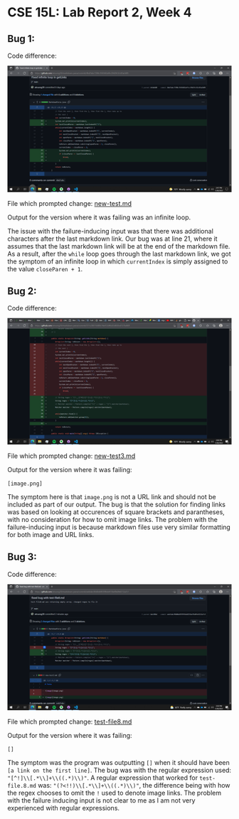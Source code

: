 # CSE 15L: Lab Report 2, Week 4

## Bug 1:

Code difference: 

![bug1a](bug1a.png)

File which prompted change: [new-test.md](https://github.com/atruong39/markdown-parse/blob/main/new-test.md)

Output for the version where it was failing was an infinite loop. 

The issue with the failure-inducing input was that there was additional characters after the last markdown link. Our bug was at line 21, where it assumes that the last markdown link will be at the end of the markdown file. As a result, after the `while` loop goes through the last markdown link, we got the symptom of an infinite loop in which `currentIndex` is simply assigned to the value `closeParen + 1`.

## Bug 2:

Code difference: 

![bug2a](bug2a.png)

File which prompted change: [new-test3.md](https://github.com/atruong39/markdown-parse/blob/main/new-test3.md)

Output for the version where it was failing:

```
[image.png]
```

The symptom here is that `image.png` is not a URL link and should not be included as part of our output. The bug is that the solution for finding links was based on looking at occurences of square brackets and parantheses, with no consideration for how to omit image links. The problem with the failure-inducing input is because markdown files use very similar formatting for both image and URL links. 

## Bug 3: 

Code difference:

![bug3a](bug3a.png)

File which prompted change: [test-file8.md](https://github.com/atruong39/markdown-parse/blob/main/test-file8.md)

Output for the version where it was failing:

```
[]
```

The symptom was the program was outputting `[]` when it should have been `[a link on the first line]`. The bug was with the regular expression used: `"[^!]\\[.*\\]+\\((.*)\\)"`. A regular expression that worked for `test-file.8.md` was: `"(?<!!)\\[.*\\]+\\((.*)\\)"`, the difference being with how the regex chooses to omit the `!` used to denote image links. The problem with the failure inducing input is not clear to me as I am not very experienced with regular expressions. 
